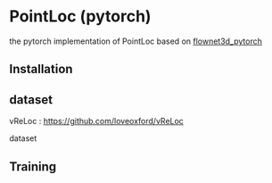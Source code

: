 # PointLoc (pytorch)
the pytorch implementation of PointLoc based on [flownet3d_pytorch](https://github.com/hyangwinter/flownet3d_pytorch/tree/master)


## Installation

## dataset
vReLoc : https://github.com/loveoxford/vReLoc

dataset 
## Training